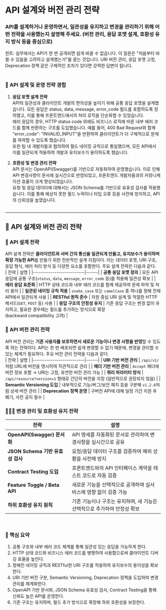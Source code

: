 # API 설계와 버전 관리 전략
### API를 설계하거나 운영하면서, 일관성을 유지하고 변경을 관리하기 위해 어떤 전략을 사용했는지 설명해 주세요. (버전 관리, 응답 포맷 설계, 호환성 유지 방식 등을 중심으로)
힌트: 실무에서는 API가 한 번 공개되면 쉽게 바꿀 수 없습니다. 이 질문은 "처음부터 바뀔 수 있음을 고려하고 설계했는가"를 묻는 것입니다. URI 버전 관리, 응답 포맷 고정, Deprecation 정책 같은 구체적인 조치가 있다면 강력한 답변이 됩니다.
<br/> <br/>

### 🎯 API 설계 및 운영 전략 경험
1. **응답 포맷 설계 전략** <br/>
API의 일관성과 클라이언트 개발의 편의성을 높이기 위해 공통 응답 포맷을 설계했습니다. 모든 응답은 status, data, message, error_code 필드를 포함하도록 정의했고, 이를 통해 프론트엔드에서의 처리 로직을 단순화할 수 있었습니다. <br/> 
에러 응답의 경우, HTTP status code 외에도 비즈니스 로직에 따른 내부 에러 코드를 함께 반환하는 구조를 도입했습니다. 예를 들어, 400 Bad Request와 함께 "error_code": "INVALID_INPUT"을 반환하여 클라이언트가 더 구체적으로 문제를 파악할 수 있도록 했습니다. <br/> 
또한 팀 내 개발자들과 협의하여 필드 네이밍 규칙으로 통일했으며, 모든 API에서 이를 일관되게 적용하여 개발과 유지보수가 용이하도록 했습니다.

2. **호환성 및 변경 관리 전략** <br/> 
API 문서는 OpenAPI(Swagger)를 기반으로 자동화하여 운영했습니다. 이로 인해 API 변경사항이 문서에 실시간으로 반영되었고, 프론트엔드 개발자들과의 커뮤니케이션 효율이 크게 향상되었습니다. <br/>
요청 및 응답 데이터에 대해서는 JSON Schema를 기반으로 유효성 검사를 적용했습니다. 이를 통해 예상치 못한 필드 누락이나 타입 오류 등을 사전에 방지하고, API의 신뢰성을 높였습니다.
<br/> <br/>

---

## 🌱 API 설계와 버전 관리 전략

### 🥕 API 설계 전략
API 설계 전략은 **클라이언트와 서버 간의 통신을 일관되게 만들고, 유지보수가 용이하며 확장 가능한 API**를 만들기 위한 전반적인 설계 지침이다. 이는 데이터 포맷, URI 구조, 응답 형식, 에러 처리 방식 등 다양한 요소를 포함한다.
주요 설계 전략은 다음과 같다. <br/> 
| 전략                     | 설명 |
|--------------------------|------|
| **공통 응답 포맷 정의** | 모든 API 응답에 공통 구조(`status`, `data`, `message`, `error_code` 등)를 적용해 일관성 확보 |
| **에러 응답 표준화**    | HTTP 상태 코드와 내부 에러 코드를 함께 제공하여 문제 파악 및 처리 용이 |
| **일관된 네이밍 규칙 적용** | `snake_case` 또는 `camelCase` 중 하나를 정해 전체 API에서 일관되게 사용 |
| **RESTful 원칙 준수**    | 자원 중심 URI 설계 및 적절한 HTTP 메서드(`GET`, `POST` 등) 사용 |
| **응답 구조의 안정성 유지** | 기존 응답 구조는 변경 없이 유지하고, 필요한 경우에는 필드를 추가하는 방식으로 확장<br>(backward compatibility 고려) |
<br/> 

### 🥕 API 버전 관리 전략
API 버전 관리는 **기존 사용자를 보호하면서 새로운 기능이나 변경 사항을 반영**할 수 있도록 하는 전략이다. API는 한 번 배포되면 쉽게 변경할 수 없기 때문에, 변경을 관리할 수 있는 체계가 필요하다. 주요 버전 관리 전략을 다음과 같다. <br/> 
| 전략                     | 설명 |
|--------------------------|------|
| **URI 기반 버전 관리**   | `/api/v1/`처럼 URL에 버전을 명시하여 직관적으로 관리 |
| **헤더 기반 버전 관리**  | `Accept` 헤더에 버전 정보 포함 → URI는 고정, 유연한 버전 관리 가능 |
| **쿼리 파라미터 방식**    | `/api/resource?version=1` 형태로 간단히 버전을 지정 (일반적으로 권장되지 않음) |
| **Semantic Versioning 도입** | 내부적으로 기능/버그/보안 패치 등을 구분해 `v1.2.0`처럼 상세 버전 관리 |
| **Deprecation 정책 운영** | 구버전 API에 대해 일정 기간 지원 후 폐기, 사전 공지 필수 |
<br/> 

### 🧑🏻‍🌾 변경 관리 및 호환성 유지 전략
| 전략                             | 설명 |
|----------------------------------|------|
| **OpenAPI(Swagger) 문서화**     | API 명세를 자동화된 문서로 관리하여 변경사항을 실시간으로 공유 |
| **JSON Schema 기반 유효성 검사** | 요청/응답 데이터 구조를 검증하여 예외 상황을 사전에 방지 |
| **Contract Testing 도입**        | 프론트엔드와의 API 인터페이스 계약을 테스트 코드로 자동 검증 |
| **Feature Toggle / Beta API**    | 새로운 기능을 선택적으로 공개하여 실서비스에 영향 없이 검증 가능 |
| **하위 호환성 유지 원칙**        | 기존 기능이나 구조는 유지하며, 새 기능은 선택적으로 추가하여 안정성 확보 |
<br/> 

### 👀 핵심 요약
1. 공통 구조와 내부 에러 코드 체계를 통해 일관성 있는 응답을 가능하게 한다.
2. HTTP 상태 코드와 비즈니스 에러 코드를 병행하여 사용함으로써 클라이언트 디버깅 효율을 높인다.  
3. 정해진 네이밍 규칙과 RESTful한 URI 구조를 적용하여 유지보수의 용이성을 확보한다.  
4. URI 기반 버전 구분, Semantic Versioning, Deprecation 정책을 도입하여 변경 관리를 체계화한다.  
5. OpenAPI 기반 문서화, JSON Schema 유효성 검사, Contract Testing을 통해 신뢰도 높은 API를 운영한다.  
6. 기존 구조는 유지하며, 필드 추가 방식으로 확장해 하위 호환성을 보장한다.
